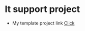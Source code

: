 # It support project
- My template project link
[Click](https://www.templatemonsterpreview.com/demo/50729.html?_gl=1*154wfus*_ga*NjI5MTE0NjIyLjE2MTcwMzgwOTE.*_ga_FTPYEGT5LY*MTYxODgzMDkyNy4zLjEuMTYxODgzMjkyNi4zMQ..&_ga=2.18866105.1634770739.1618830928-629114622.1617038091&_gac=1.258323064.1618832805.Cj0KCQjw1PSDBhDbARIsAPeTqrfYrCKij1a4nK0iRYWCU7y126LbyuKWoRshI811vH7EXjttawkBaaUaAnsHEALw_wcB)       